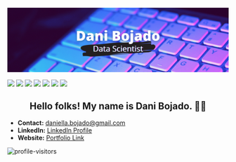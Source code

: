 [![Header](images/dbojado_banner.png "Header")](https://danibojado.com/)

[<img src="https://img.shields.io/badge/python-red?&style=for-the-badge&logo=python&logoColor=white"/>](https://www.python.org/)    [<img src="https://img.shields.io/badge/pandas-orange?&style=for-the-badge&logo=pandas&logoColor=white" />](https://pandas.pydata.org)    [<img src="https://img.shields.io/badge/numpy-yellow?&style=for-the-badge&logo=numpy&logoColor=white" />](https://numpy.org)    [<img src="https://img.shields.io/badge/markdown-darkgreen?&style=for-the-badge&logo=markdown&logoColor=white"/>](https://www.markdownguide.org)    [<img src="https://img.shields.io/badge/github-lightblue?&style=for-the-badge&logo=github&logoColor=white"/>](https://github.com)    [<img src="https://img.shields.io/badge/mysql-violet?&style=for-the-badge&logo=mysql&logoColor=white"/>](https://www.mysql.com)    [<img src="https://img.shields.io/badge/Jupyter-purple?&style=for-the-badge&logo=Jupyter&logoColor=white"/>](https://jupyter.org) 

<h2 align="center">Hello folks! My name is Dani Bojado. 👋🤓</h2>

- <b>Contact:</b> daniella.bojado@gmail.com
- <b>LinkedIn:</b> [LinkedIn Profile](https://www.linkedin.com/in/daniella-bojado) 
- <b>Website:</b> [Portfolio Link](https://danibojado.com/) 

![profile-visitors](https://visitor-badge.glitch.me/badge?page_id=dbojado.dbojado)
